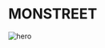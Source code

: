 # MONSTREET #
![hero]([[http://url/to/img.png](https://drive.google.com/drive/folders/1hykktxMues8k0_NXRAoss6CXXm9ZT0Bt?hl=id)https://drive.google.com/drive/folders/1hykktxMues8k0_NXRAoss6CXXm9ZT0Bt?hl=id](https://firebasestorage.googleapis.com/v0/b/monstreet-f37e4.appspot.com/o/hero.png?alt=media&token=a9ffb07d-dcbb-4574-b53c-e5c485db034c)https://firebasestorage.googleapis.com/v0/b/monstreet-f37e4.appspot.com/o/hero.png?alt=media&token=a9ffb07d-dcbb-4574-b53c-e5c485db034c)
